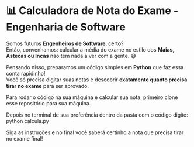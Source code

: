 # 📊 Calculadora de Nota do Exame - Engenharia de Software

Somos futuros **Engenheiros de Software**, certo?  
Então, convenhamos: calcular a média do exame no estilo dos **Maias, Astecas ou Incas** não tem nada a ver com a gente. 😅

Pensando nisso, preparamos um código simples em **Python** que faz essa conta rapidinho!  
Você só precisa digitar suas notas e descobrir **exatamente quanto precisa tirar no exame** para ser aprovado.

Para rodar o código na sua máquina e calcular sua nota, primeiro clone esse repositório para sua máquina.

Depois no terminal de sua preferência dentro da pasta com o código digite: python calcula.py

Siga as instruções e no final você saberá certinho a nota que precisa tirar no exame final!
